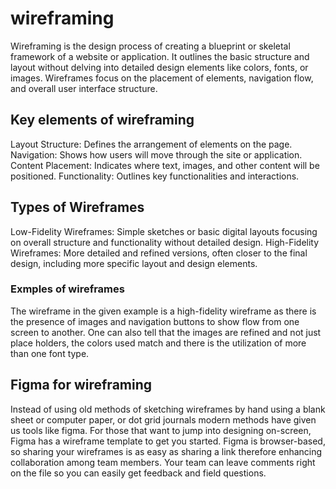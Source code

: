 # wireframing
Wireframing is the design process of creating a blueprint or skeletal framework of a website or application. 
It outlines the basic structure and layout without delving into detailed design elements like colors, fonts, or images. Wireframes focus on the placement of elements, navigation flow, and overall user interface structure.

## Key elements of wireframing
Layout Structure: Defines the arrangement of elements on the page.
Navigation: Shows how users will move through the site or application.
Content Placement: Indicates where text, images, and other content will be positioned.
Functionality: Outlines key functionalities and interactions.

## Types of Wireframes
Low-Fidelity Wireframes: Simple sketches or basic digital layouts focusing on overall structure and functionality without detailed design.
High-Fidelity Wireframes: More detailed and refined versions, often closer to the final design, including more specific layout and design elements.

### Exmples of wireframes
The wireframe in the given example is a high-fidelity wireframe as there is the presence of images and navigation buttons to show flow from one screen to another.
One can also tell that the images are refined and not just place holders, the colors used match and there is the utilization of more than one font type.

## Figma for wireframing
Instead of using old methods of sketching wireframes by hand using a blank sheet or computer paper, or dot grid journals modern methods have given us tools like figma. For those that want to jump into designing on-screen, Figma has a wireframe template to get you started. Figma is browser-based, so sharing your wireframes is as easy as sharing a link therefore enhancing collaboration among team members. Your team can leave comments right on the file so you can easily get feedback and field questions.
